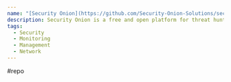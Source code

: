 ```yaml
---
name: "[Security Onion](https://github.com/Security-Onion-Solutions/securityonion)"
description: Security Onion is a free and open platform for threat hunting, enterprise security monitoring, and log management. It includes our own interfaces for alerting, dashboards, hunting, PCAP, and case management. It also includes other tools such as Playbook, osquery, CyberChef, Elasticsearch, Logstash, Kibana, Suricata, and Zeek.
tags:
  - Security
  - Monitoring
  - Management
  - Network
---
```

#repo